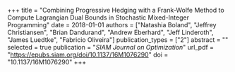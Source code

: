 +++
title = "Combining Progressive Hedging with a Frank-Wolfe Method to Compute Lagrangian Dual Bounds in Stochastic Mixed-Integer Programming"
date = 2018-01-01
authors = ["Natashia Boland", "Jeffrey Christiansen", "Brian Dandurand", "Andrew Eberhard", "Jeff Linderoth", "James Luedtke", "Fabricio Oliveira"]
publication_types = ["2"]
abstract = ""
selected = true
publication = "*SIAM Journal on Optimization*"
url_pdf = "https://epubs.siam.org/doi/10.1137/16M1076290"
doi = "10.1137/16M1076290"
+++

